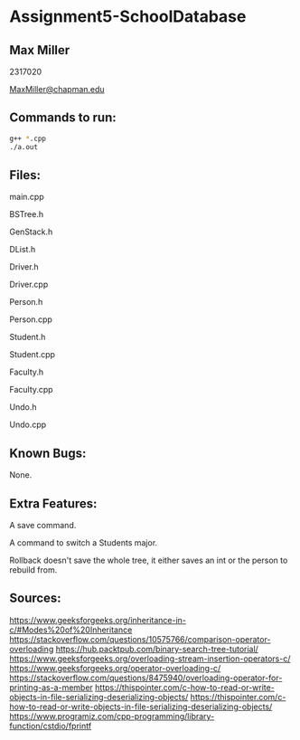 # Assignment5-SchoolDatabase
## Max Miller
2317020

MaxMiller@chapman.edu


## Commands to run:
```bash
g++ *.cpp
./a.out
```


## Files:
  main.cpp
  
  BSTree.h
  
  GenStack.h
  
  DList.h
  
  Driver.h
  
  Driver.cpp
  
  Person.h
  
  Person.cpp
  
  Student.h
  
  Student.cpp
  
  Faculty.h
  
  Faculty.cpp
  
  Undo.h
  
  Undo.cpp
  
  
## Known Bugs:
  None.
  
  
## Extra Features:
  A save command.
  
  A command to switch a Students major.
  
  Rollback doesn't save the whole tree, it either saves an int or the person to rebuild from.
  

## Sources:
  https://www.geeksforgeeks.org/inheritance-in-c/#Modes%20of%20Inheritance
  https://stackoverflow.com/questions/10575766/comparison-operator-overloading
  https://hub.packtpub.com/binary-search-tree-tutorial/
  https://www.geeksforgeeks.org/overloading-stream-insertion-operators-c/
  https://www.geeksforgeeks.org/operator-overloading-c/
  https://stackoverflow.com/questions/8475940/overloading-operator-for-printing-as-a-member
  https://thispointer.com/c-how-to-read-or-write-objects-in-file-serializing-deserializing-objects/
  https://thispointer.com/c-how-to-read-or-write-objects-in-file-serializing-deserializing-objects/
  https://www.programiz.com/cpp-programming/library-function/cstdio/fprintf
  
  
